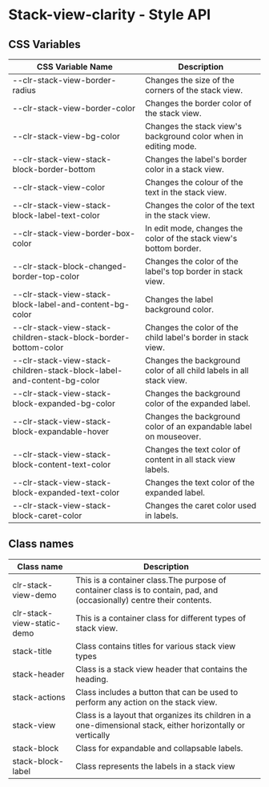 # Stack-view-clarity - Style API

## CSS Variables

| CSS Variable Name          | Description                                                        |
| -------------------------- | ------------------------------------------------------------------ |
| --clr-stack-view-border-radius | Changes the size of the corners of the stack view.
| --clr-stack-view-border-color  | Changes the border color of the stack view.
| --clr-stack-view-bg-color      | Changes the stack view's background color when in editing mode.
| --clr-stack-view-stack-block-border-bottom | Changes the label's border color in a stack view.
| --clr-stack-view-color | Changes the colour of the text in the stack view.
| --clr-stack-view-stack-block-label-text-color | Changes the color of the text in the stack view.
| --clr-stack-view-border-box-color | In edit mode, changes the color of the stack view's bottom border.
| --clr-stack-block-changed-border-top-color | Changes the color of the label's top border in stack view.
| --clr-stack-view-stack-block-label-and-content-bg-color | Changes the label background color.
| --clr-stack-view-stack-children-stack-block-border-bottom-color | Changes the color of the child label's border in stack view.
| --clr-stack-view-stack-children-stack-block-label-and-content-bg-color | Changes the background color of all child labels in all stack view.
| --clr-stack-view-stack-block-expanded-bg-color | Changes the background color of the expanded label.
| --clr-stack-view-stack-block-expandable-hover | Changes the background color of an expandable label on mouseover.
| --clr-stack-view-stack-block-content-text-color | Changes the text color of content in all stack view labels.
| --clr-stack-view-stack-block-expanded-text-color | Changes the text color of the expanded label.
| --clr-stack-view-stack-block-caret-color | Changes the caret color used in labels.

## Class names
| Class name          | Description                                                                 |
| --------------------| --------------------------------------------------------------------------- |
| clr-stack-view-demo |  This is a container class.The purpose of container class is to contain, pad, and (occasionally) centre their contents. |
| clr-stack-view-static-demo | This is a container class for different types of stack view. |
| stack-title   | Class contains titles for various stack view types |
| stack-header  | Class is a stack view header that contains the heading. |
| stack-actions | Class includes a button that can be used to perform any action on the stack view. |
| stack-view    | Class is a layout that organizes its children in a one-dimensional stack, either horizontally or vertically |
| stack-block   | Class for expandable and collapsable labels. |
| stack-block-label | Class represents the labels in a stack view |